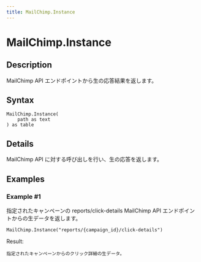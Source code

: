 ```yaml
---
title: MailChimp.Instance
---
```


# MailChimp.Instance


## Description

MailChimp API エンドポイントから生の応答結果を返します。


## Syntax

```powerquery
MailChimp.Instance(
    path as text
) as table
```


## Details

MailChimp API に対する呼び出しを行い、生の応答を返します。


## Examples

### Example #1 
指定されたキャンペーンの reports/click-details MailChimp API エンドポイントからの生データを返します。
```powerquery
MailChimp.Instance("reports/{campaign_id}/click-details")
```

Result: 
```powerquery
指定されたキャンペーンからのクリック詳細の生データ。
```



